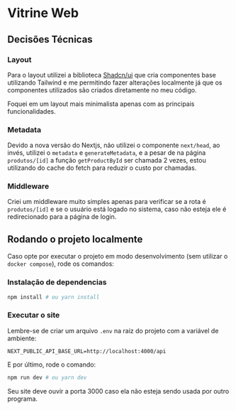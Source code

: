 # Vitrine Web

## Decisões Técnicas

### Layout

Para o layout utilizei a biblioteca [Shadcn/ui](https://ui.shadcn.com) que cria 
componentes base utilizando Tailwind e me permitindo fazer alterações localmente
 já que os componentes utilizados são criados diretamente no meu código.

Foquei em um layout mais minimalista apenas com as principais funcionalidades.

### Metadata

Devido a nova versão do Nextjs, não utilizei o componente `next/head`, ao invés, 
utilizei o `metadata` e `generateMetadata`, e a pesar de na página `produtos/[id]` 
a função `getProductById` ser chamada 2 vezes, estou utilizando do cache do fetch
para reduzir o custo por chamadas.

### Middleware

Criei um middleware muito simples apenas para verificar se a rota é `produtos/[id]`
e se o usuário está logado no sistema, caso não esteja ele é redirecionado para
a página de login.

## Rodando o projeto localmente

Caso opte por executar o projeto em modo desenvolvimento (sem utilizar o 
`docker compose`), rode os comandos:

### Instalação de dependencias
```bash
npm install # ou yarn install
```

### Executar o site

Lembre-se de criar um arquivo `.env` na raiz do projeto com a variável de ambiente:

```
NEXT_PUBLIC_API_BASE_URL=http://localhost:4000/api
```

E por último, rode o comando:

```bash
npm run dev # ou yarn dev
```
Seu site deve ouvir a porta 3000 caso ela não esteja sendo usada por outro programa.